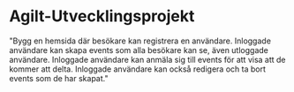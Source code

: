 # Agilt-Utvecklingsprojekt
"Bygg en hemsida där besökare kan registrera en användare. Inloggade användare kan skapa events som alla besökare kan se, även utloggade användare. Inloggade användare kan anmäla sig till events för att visa att de kommer att delta. Inloggade användare kan också redigera och ta bort events som de har skapat."
